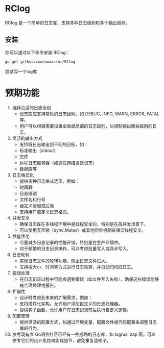 # RClog

RClog 是一个简单的日志库，支持多种日志级别和多个输出目标。

## 安装

你可以通过以下命令安装 RClog：

```shell
go get github.com/amazashi/RClog
```



尝试写一个log库

# 预期功能
1. 选择合适的日志级别
    - 日志库应支持常见的日志级别，如 DEBUG, INFO, WARN, ERROR, FATAL 等。
    - 用户可以根据需要设置全局或局部的日志级别，以控制输出哪些级别的日志。
2. 灵活的输出方式
    - 支持将日志输出到不同的目标，如：
    - 标准输出（stdout）
    - 文件
    - 远程日志服务器（如通过网络发送日志）
    - 数据库等
3. 日志格式化
    - 提供多种日志格式选项，例如：
    - 时间戳
    - 日志级别
    - 文件名和行号
    - 自定义前缀或后缀
    - 支持用户自定义日志格式。
4. 并发安全
    - 确保日志库在多线程环境中是线程安全的，特别是在高并发场景下。
    - 可以使用互斥锁（sync.Mutex）或其他同步机制来保证线程安全。
5. 性能优化
    - 尽量减少日志记录的性能开销，特别是在生产环境中。
    - 对于频繁的日志记录操作，可以考虑批量写入或异步写入。
6. 日志轮转
    - 实现日志文件的轮转功能，防止日志文件过大。
    - 支持按大小、时间等方式进行日志轮转，并自动归档旧日志。
7. 错误处理
    - 在日志记录过程中可能会遇到错误（如文件写入失败），确保这些错误能够被合理处理或报告。
8. 扩展性
    - 设计时考虑到未来的扩展需求，例如：
    - 支持插件化架构，允许用户添加自定义的日志处理器。
    - 提供钩子函数，允许用户在日志记录前后执行自定义逻辑。
9. 配置管理
    - 提供灵活的配置方式，如通过环境变量、配置文件或代码配置来调整日志库的行为。
10. 参考现有库
    Go语言社区已经有一些成熟的日志库，如 logrus, zap 等，可以参考它们的设计思路和实现细节，避免重复造轮子。
